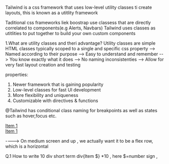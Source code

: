 Tailwind is a css framework that uses low-level utility classes ti create layouts, this is known
as a utitlity framework

Taditional css frameworks liek boostrap use classess that are directly correlated to components(e.g Alerts, Navbars)
Tailwind uses classes as utitlities to put together to build your own  custom components

1.What are utility classes and theri advantage?
Utility classes are simple HTML classes typically scoped to a single and specific css property
 --> Named according to their purpose
 --> Easy to understand and remember
 --> You know exactly what it does
 --> No naming inconsistenties
 --> Allow for very fast layout creation and testing


 properties:
 1. Newer framework that is gaining popularity
 2. Low-level classes for fast UI development
 3. More flexibility and uniqueness
 4. Customizable with directives & functions

 @Tailwind has conditional class naming for breakpoints as well as states such as hover,focus etc.

 <div class="flex flex-col md:flex-row">
 <div><a href="#" class="hover:text-blue-500">Item 1</a> </div>
 <div><a href="#" class="hover:text-blue-500">Item 1</a> </div>
 </div>

 ----> On medium screen and up , we actually want it to be a flex row, which is a horizontal

 Q.1 How to write 10 div short term
 div{Item $} *10  , here $=number sign , 